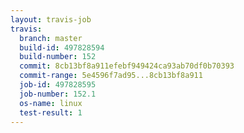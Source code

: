 ```yaml
---
layout: travis-job
travis:
  branch: master
  build-id: 497828594
  build-number: 152
  commit: 8cb13bf8a911efebf949424ca93ab70df0b70393
  commit-range: 5e4596f7ad95...8cb13bf8a911
  job-id: 497828595
  job-number: 152.1
  os-name: linux
  test-result: 1
---
```

